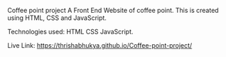Coffee point project
   A Front End Website  of coffee point. This is created using HTML, CSS and JavaScript.

Technologies used:
HTML
CSS
JavaScript.

Live Link:
https://thrishabhukya.github.io/Coffee-point-project/
